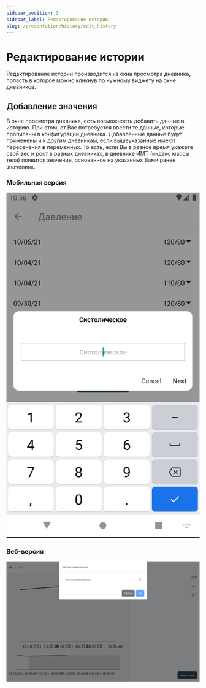 ```yaml
---
sidebar_position: 3
sidebar_label: Редактирование истории
slug: /presentation/history/edit_history
---
```


# Редактирование истории

Редактирование истории производится из окна просмотра дневника, попасть в которое можно кликнув по нужному виджету на окне дневников.

## Добавление значения

В окне просмотра дневника, есть возможность добавить данные в историю. При этом, от Вас потребуется ввести те данные, которые прописаны в конфигурации дневника. Добавленные данные будут применены и к другим дневникам, если вышеуказанные имеют пересечения в переменных. То есть, если Вы в разное время укажете свой вес и рост в разных дневниках, в дневнике ИМТ (индекс массы тела) появится значение, основанное на указанных Вами ранее значениях.

### Мобильная версия <span class="pin mobile"></span>

<div align="center"><img type="imgscreen" src="../../../static/img/presentation/diary/phone/diaryAdd.png"/></div>

### Веб-версия <span class="pin web"></span>

<div align="center"><img type="imgscreen" src="../../../static/img/presentation/diary/web/diaryAdd.png"/></div>
